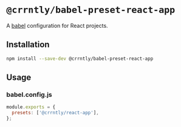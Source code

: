 # `@crrntly/babel-preset-react-app`

A [babel](https://babeljs.io/) configuration for React projects.

## Installation

```sh
npm install --save-dev @crrntly/babel-preset-react-app
```

## Usage

### babel.config.js

```js
module.exports = {
  presets: ['@crrntly/react-app'],
};
```
